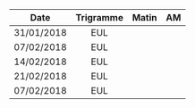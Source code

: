 |Date | Trigramme | Matin  | AM  |
|-----|:---------:|:------:|:---:|
| 31/01/2018 | EUL |       |     |
| 07/02/2018 | EUL |       |     |
| 14/02/2018 | EUL |       |     |
| 21/02/2018 | EUL |       |     |
| 07/02/2018 | EUL |       |     |
